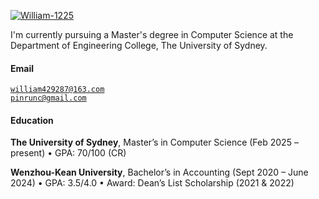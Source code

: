 [![William-1225](https://img.shields.io/badge/XX-github-blue?logo=github)](https://github.com/William-1225)

I'm currently pursuing a Master's degree in Computer Science at the Department of Engineering College, The University of Sydney.

#### Email

<code>william429287@163.com</code>  
<code>pinrunc@gmail.com</code>

#### Education

**The University of Sydney**, Master’s in Computer Science (Feb 2025 – present)
• GPA: 70/100 (CR)

**Wenzhou-Kean University**, Bachelor’s in Accounting (Sept 2020 – June 2024)
• GPA: 3.5/4.0
• Award: Dean’s List Scholarship (2021 & 2022)

